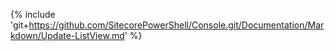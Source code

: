 {% include 'git+https://github.com/SitecorePowerShell/Console.git/Documentation/Markdown/Update-ListView.md' %}
